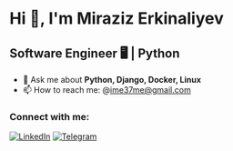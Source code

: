 # Hi 👋, I'm Miraziz Erkinaliyev
## Software Engineer 🖥️ | Python

- 💬 Ask me about **Python, Django, Docker, Linux**
- 📫 How to reach me: @ime37me@gmail.com

### Connect with me:
[![LinkedIn](https://img.shields.io/badge/LinkedIn-blue?style=flat&logo=linkedin)](https://www.linkedin.com/in/miraziz-erkinaliyev-8500b22ab/)
[![Telegram](https://img.shields.io/badge/Telegram-blue?style=flat&logo=telegram)](https://t.me/M_E_I_7)
